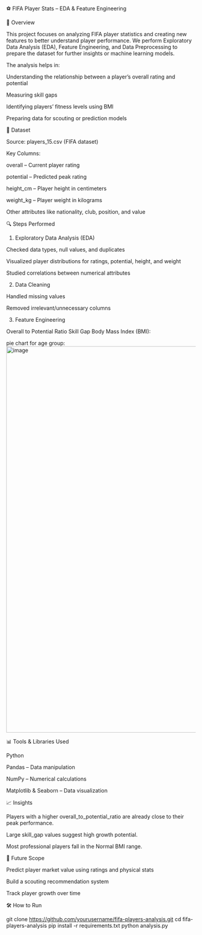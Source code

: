 ⚽ FIFA Player Stats – EDA & Feature Engineering

📌 Overview

This project focuses on analyzing FIFA player statistics and creating new features to better understand player performance.
We perform Exploratory Data Analysis (EDA), Feature Engineering, and Data Preprocessing to prepare the dataset for further insights or machine learning models.


The analysis helps in:

Understanding the relationship between a player’s overall rating and potential

Measuring skill gaps

Identifying players’ fitness levels using BMI

Preparing data for scouting or prediction models


📂 Dataset

Source: players_15.csv (FIFA dataset)

Key Columns:

overall – Current player rating

potential – Predicted peak rating

height_cm – Player height in centimeters

weight_kg – Player weight in kilograms

Other attributes like nationality, club, position, and value


🔍 Steps Performed
1. Exploratory Data Analysis (EDA)

Checked data types, null values, and duplicates

Visualized player distributions for ratings, potential, height, and weight

Studied correlations between numerical attributes

2. Data Cleaning

Handled missing values

Removed irrelevant/unnecessary columns

3. Feature Engineering

Overall to Potential Ratio
Skill Gap
Body Mass Index (BMI):

pie chart for age group:
<img width="1024" height="1024" alt="image" src="https://github.com/user-attachments/assets/8a155e8a-2757-48a2-ae22-7b69bd15cede" />




📊 Tools & Libraries Used

Python

Pandas – Data manipulation

NumPy – Numerical calculations

Matplotlib & Seaborn – Data visualization

📈 Insights

Players with a higher overall_to_potential_ratio are already close to their peak performance.

Large skill_gap values suggest high growth potential.

Most professional players fall in the Normal BMI range.

🚀 Future Scope

Predict player market value using ratings and physical stats

Build a scouting recommendation system

Track player growth over time


🛠️ How to Run

git clone https://github.com/yourusername/fifa-players-analysis.git
cd fifa-players-analysis
pip install -r requirements.txt
python analysis.py
